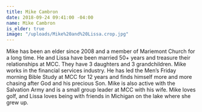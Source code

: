 ```yaml
---
title: Mike Cambron
date: 2018-09-24 09:41:00 -04:00
name: Mike Cambron
is_elder: true
image: "/uploads/Mike%20and%20Lissa.crop.jpg"
---
```


Mike has been an elder since 2008 and a member of Mariemont Church for a long time. He and Lissa have been married 50+ years and treasure their relationships at MCC. They have 3 daughters and 3 grandchildren. Mike works in the financial services industry. He has led the Men’s Friday morning Bible Study at MCC for 12 years  and finds himself more and more chasing after God and his precious Son. Mike is also active with the Salvation Army and is a small group leader at MCC with his wife. Mike loves golf, and Lissa loves being with friends in Michigan on the lake where she grew up.

